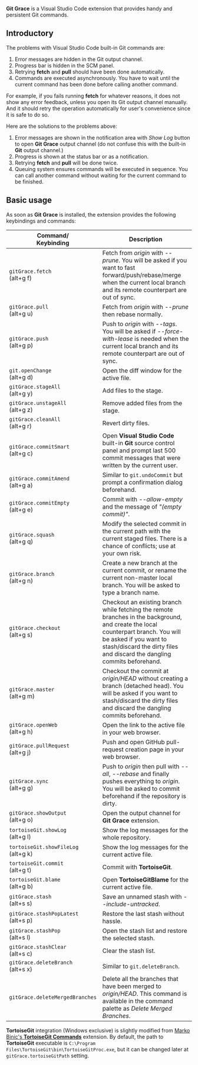 **Git Grace** is a Visual Studio Code extension that provides handy and persistent Git commands.

## Introductory

The problems with Visual Studio Code built-in Git commands are:
1. Error messages are hidden in the Git output channel.
2. Progress bar is hidden in the SCM panel.
3. Retrying **fetch** and **pull** should have been done automatically.
4. Commands are executed asynchronously. You have to wait until the current command has been done before calling another command.

For example, if you fails running **fetch** for whatever reasons, it does not show any error feedback, unless you open its Git output channel manually. And it should retry the operation automatically for user's convenience since it is safe to do so.

Here are the solutions to the problems above:
1. Error messages are shown in the notification area with _Show Log_ button to open **Git Grace** output channel (do not confuse this with the built-in **Git** output channel.)
2. Progress is shown at the status bar or as a notification.
3. Retrying **fetch** and **pull** will be done twice.
4. Queuing system ensures commands will be executed in sequence. You can call another command without waiting for the current command to be finished.

## Basic usage

As soon as **Git Grace** is installed, the extension provides the following keybindings and commands:

|Command/<br>Keybinding|Description|
|---|---|
|`gitGrace.fetch`<br>(alt+g f)|Fetch from _origin_ with _--prune_. You will be asked if you want to fast forward/push/rebase/merge when the current local branch and its remote counterpart are out of sync.|
|`gitGrace.pull`<br>(alt+g u)|Fetch from _origin_ with _--prune_ then rebase normally.|
|`gitGrace.push`<br>(alt+g p)|Push to _origin_ with _--tags_. You will be asked if _--force-with-lease_ is needed when the current local branch and its remote counterpart are out of sync.|
|`git.openChange`<br>(alt+g d)|Open the diff window for the active file.|
|`gitGrace.stageAll`<br>(alt+g y)|Add files to the stage.|
|`gitGrace.unstageAll`<br>(alt+g z)|Remove added files from the stage.|
|`gitGrace.cleanAll`<br>(alt+g r)|Revert dirty files.|
|`gitGrace.commitSmart`<br>(alt+g c)|Open **Visual Studio Code** built-in **Git** source control panel and prompt last 500 commit messages that were written by the current user.|
|`gitGrace.commitAmend`<br>(alt+g a)|Similar to `git.undoCommit` but prompt a confirmation dialog beforehand.|
|`gitGrace.commitEmpty`<br>(alt+g e)|Commit with _--allow-empty_ and the message of _"(empty commit)"_.|
|`gitGrace.squash`<br>(alt+g q)|Modify the selected commit in the current path with the current staged files. There is a chance of conflicts; use at your own risk.|
|`gitGrace.branch`<br>(alt+g n)|Create a new branch at the current commit, or rename the current non-master local branch. You will be asked to type a branch name.|
|`gitGrace.checkout`<br>(alt+g s)|Checkout an existing branch while fetching the remote branches in the background, and create the local counterpart branch. You will be asked if you want to stash/discard the dirty files and discard the dangling commits beforehand.|
|`gitGrace.master`<br>(alt+g m)|Checkout the commit at _origin/HEAD_ without creating a branch (detached head). You will be asked if you want to stash/discard the dirty files and discard the dangling commits beforehand.|
|`gitGrace.openWeb`<br>(alt+g h)|Open the link to the active file in your web browser.|
|`gitGrace.pullRequest`<br>(alt+g j)|Push and open GitHub pull-request creation page in your web browser.|
|`gitGrace.sync`<br>(alt+g g)|Push to _origin_ then pull with _--all_, _--rebase_ and finally pushes everything to _origin_. You will be asked to commit beforehand if the repository is dirty.|
|`gitGrace.showOutput`<br>(alt+g o)|Open the output channel for **Git Grace** extension.|
|`tortoiseGit.showLog`<br>(alt+g l)|Show the log messages for the whole repository.|
|`tortoiseGit.showFileLog`<br>(alt+g k)|Show the log messages for the current active file.|
|`tortoiseGit.commit`<br>(alt+g t)|Commit with **TortoiseGit**.|
|`tortoiseGit.blame`<br>(alt+g b)|Open **TortoiseGitBlame** for the current active file.|
|`gitGrace.stash`<br>(alt+s s)|Save an unnamed stash with _--include-untracked_.|
|`gitGrace.stashPopLatest`<br>(alt+s p)|Restore the last stash without hassle.|
|`gitGrace.stashPop`<br>(alt+s l)|Open the stash list and restore the selected stash.|
|`gitGrace.stashClear`<br>(alt+s c)|Clear the stash list.|
|`gitGrace.deleteBranch`<br>(alt+s x)|Similar to `git.deleteBranch`.|
|`gitGrace.deleteMergedBranches`|Delete all the branches that have been merged to _origin/HEAD_. This command is available in the command palette as _Delete Merged Branches_.|

**TortoiseGit** integration (Windows exclusive) is slightly modified from [Marko Binic's **TortoiseGit Commands**](https://marketplace.visualstudio.com/items?itemName=mbinic.tgit-cmds) extension. By default, the path to **TortoiseGit** executable is `C:\Program Files\TortoiseGit\bin\TortoiseGitProc.exe`, but it can be changed later at `gitGrace.tortoiseGitPath` setting.
